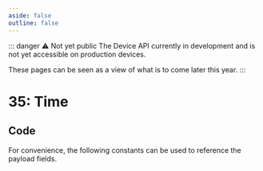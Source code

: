 ```yaml
---
aside: false
outline: false
---
```


<script setup>
import ProtocolBytes from '../../../components/ProtocolBytes.vue';
import SplitColumnView from '../../../components/SplitColumnView.vue';
import GenerateConsts from '../../../components/GenerateConsts.vue'
</script>

::: danger ⚠️ Not yet public
The Device API currently in development and is not yet accessible on production devices.

These pages can be seen as a view of what is to come later this year.
:::

# 35: Time

<SplitColumnView>
<template #left>

Used to [GET](./overview-device-services#get)) the time from the device.

Initially the best available time will be provided. Moving forward we will be able to provide different times (GPS, GM etc.)

### Payload

| Field | Name     | Description       | Type | Example |
| ----- | -------- | ----------------- | ---- | ---- |
| 1     | Unix     | Unix Time         | uint32 | 2878397041 |
| 2     | Year     | Year              | TBD | TBD |
| 3     | Month    | Months since January - [0, 11]             | uint8 | 1 |
| 4     | Day      | Day of the month - [1, 31]               | uint8 | 10 |
| 5     | Weekday  | Days since Sunday - [0, 6]  | | 248 |
| 6     | Hour     | Hours since midnight - [0, 23]              | uint8 | 12 |
| 7     | Minute   | Minutes after the hour - [0, 59]            | uint8 | 15 |
| 8     | Second   | Seconds after the minute - [0, 60]            | uint8 | 45 |

If the request could not be fulfilled, the response status would be 2 (NOT OK), all header fields would also be returned, but the payload should not be expected.

</template>
<template #right>

### Example

::: danger Not yet documented
:::

If you wanted to GET all elements of time from a device, you would send a GET message with no payload fields.

<ProtocolBytes
byteString="0"
:boldPositions="[3,12,15,16]"
:allowCollapse="false"
/>

The device would then respond with a message of type 36.

<ProtocolBytes
byteString="0"
:boldPositions="[3,20]"
:allowCollapse="false"
/>

</template>
</SplitColumnView>

## Code

For convenience, the following constants can be used to reference the payload fields.

<GenerateConsts :messageId="36"/>
